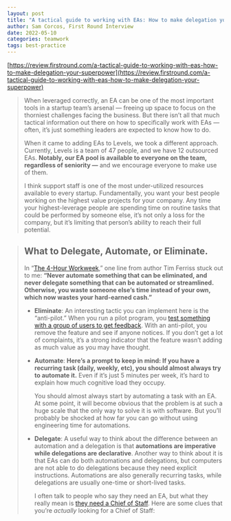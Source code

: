 ```yaml
---
layout: post
title: "A tactical guide to working with EAs: How to make delegation your superpower"
author: Sam Corcos, First Round Interview
date: 2022-05-10
categories: teamwork
tags: best-practice
---
```


[https://review.firstround.com/a-tactical-guide-to-working-with-eas-how-to-make-delegation-your-superpower](https://review.firstround.com/a-tactical-guide-to-working-with-eas-how-to-make-delegation-your-superpower)

> When leveraged correctly, an EA can be one of the most important tools in a startup team’s arsenal — freeing up space to focus on the thorniest challenges facing the business. But there isn’t all that much tactical information out there on how to specifically work with EAs — often, it’s just something leaders are expected to know how to do. 
>
> When it came to adding EAs to Levels, we took a different approach. Currently, Levels is a team of 47 people, and we have 12 outsourced EAs. **Notably, our EA pool is available to everyone on the team, regardless of seniority —** and we encourage everyone to make use of them. 
>
> I think support staff is one of the most under-utilized resources available to every startup. Fundamentally, you want your best people working on the highest value projects for your company. Any time your highest-leverage people are spending time on routine tasks that could be performed by someone else, it’s not only a loss for the company, but it’s limiting that person’s ability to reach their full potential.

> ## **What to Delegate, Automate, or Eliminate.** 
>
> In “[The 4-Hour Workweek](https://www.amazon.com/4-Hour-Workweek-Escape-Live-Anywhere/dp/0307465357),” one line from author Tim Ferriss stuck out to me: **“Never automate something that can be eliminated, and never delegate something that can be automated or streamlined. Otherwise, you waste someone else’s time instead of your own, which now wastes your hard-earned cash.”** 
>
> * **Eliminate**: An interesting tactic you can implement here is the “anti-pilot.” When you run a pilot program, you [test something with a group of users to get feedback](https://review.firstround.com/how-superhuman-built-an-engine-to-find-product-market-fit). With an anti-pilot, you remove the feature and see if anyone notices. If you don’t get a lot of complaints, it’s a strong indicator that the feature wasn’t adding as much value as you may have thought.
>
> * **Automate**: **Here’s a prompt to keep in mind: If you have a recurring task (daily, weekly, etc), you should almost always try to automate it.** Even if it’s just 5 minutes per week, it’s hard to explain how much cognitive load they occupy.
>
>   You should almost always start by automating a task with an EA. At some point, it will become obvious that the problem is at such a huge scale that the only way to solve it is with software. But you’ll probably be shocked at how far you can go without using engineering time for automations. 
>
> * **Delegate**: A useful way to think about the difference between an automation and a delegation is that **automations are imperative while delegations are declarative**. Another way to think about it is that EAs can do both automations and delegations, but computers are not able to do delegations because they need explicit instructions. Automations are also generally recurring tasks, while delegations are usually one-time or short-lived tasks.
>
>   I often talk to people who say they need an EA, but what they really mean is [they need a Chief of Staff](https://review.firstround.com/why-you-need-two-chiefs-in-the-executive-office). Here are some clues that you’re *actually* looking for a Chief of Staff:
>
> 
